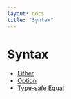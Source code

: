 ```yaml
---
layout: docs
title: "Syntax"
---
```

# Syntax

* [Either](either)
* [Option](option)
* [Type-safe Equal](type-safe-equal)
